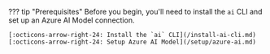 ??? tip "Prerequisites"
    Before you begin, you'll need to install the `ai` CLI and set up an Azure AI Model connection.

    [:octicons-arrow-right-24: Install the `ai` CLI](/install-ai-cli.md)  
    [:octicons-arrow-right-24: Setup Azure AI Model](/setup/azure-ai.md)  
